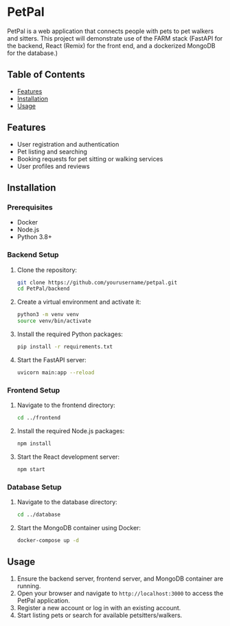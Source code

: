 # PetPal

PetPal is a web application that connects people with pets to pet walkers and sitters. 
This project will demonstrate use of the FARM stack
(FastAPI for the backend, React (Remix) for the front end, and a dockerized MongoDB for the database.)

## Table of Contents
- [Features](#features)
- [Installation](#installation)
- [Usage](#usage)

## Features
- User registration and authentication
- Pet listing and searching
- Booking requests for pet sitting or walking services
- User profiles and reviews

## Installation

### Prerequisites
- Docker
- Node.js
- Python 3.8+

### Backend Setup
1. Clone the repository:
    ```bash
    git clone https://github.com/yourusername/petpal.git
    cd PetPal/backend
    ```

2. Create a virtual environment and activate it:
    ```bash
    python3 -m venv venv
    source venv/bin/activate
    ```

3. Install the required Python packages:
    ```bash
    pip install -r requirements.txt
    ```

4. Start the FastAPI server:
    ```bash
    uvicorn main:app --reload
    ```

### Frontend Setup
1. Navigate to the frontend directory:
    ```bash
    cd ../frontend
    ```

2. Install the required Node.js packages:
    ```bash
    npm install
    ```

3. Start the React development server:
    ```bash
    npm start
    ```

### Database Setup
1. Navigate to the database directory:
    ```bash
    cd ../database
    ```

2. Start the MongoDB container using Docker:
    ```bash
    docker-compose up -d
    ```

## Usage
1. Ensure the backend server, frontend server, and MongoDB container are running.
2. Open your browser and navigate to `http://localhost:3000` to access the PetPal application.
3. Register a new account or log in with an existing account.
4. Start listing pets or search for available petsitters/walkers.




